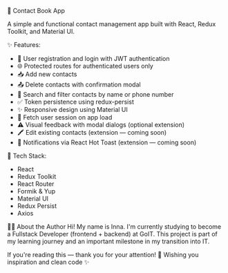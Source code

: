 📒 Contact Book App

A simple and functional contact management app built with React, Redux Toolkit,
and Material UI.

✨ Features:

- 🔐 User registration and login with JWT authentication
- 🌐 Protected routes for authenticated users only
- 📥 Add new contacts
- 📤 Delete contacts with confirmation modal
- 📝 Search and filter contacts by name or phone number
- ✅ Token persistence using redux-persist
- ✨ Responsive design using Material UI
- 🔄 Fetch user session on app load
- ⚠️ Visual feedback with modal dialogs (optional extension)
- 🖍️ Edit existing contacts (extension — coming soon)
- 📨 Notifications via React Hot Toast (extension — coming soon)

📁 Tech Stack:

- React
- Redux Toolkit
- React Router
- Formik & Yup
- Material UI
- Redux Persist
- Axios

🙋‍♀️ About the Author Hi! My name is Inna. I'm currently studying to become a
Fullstack Developer (frontend + backend) at GoIT. This project is part of my
learning journey and an important milestone in my transition into IT.

If you're reading this — thank you for your attention! 💛 Wishing you
inspiration and clean code ✨
